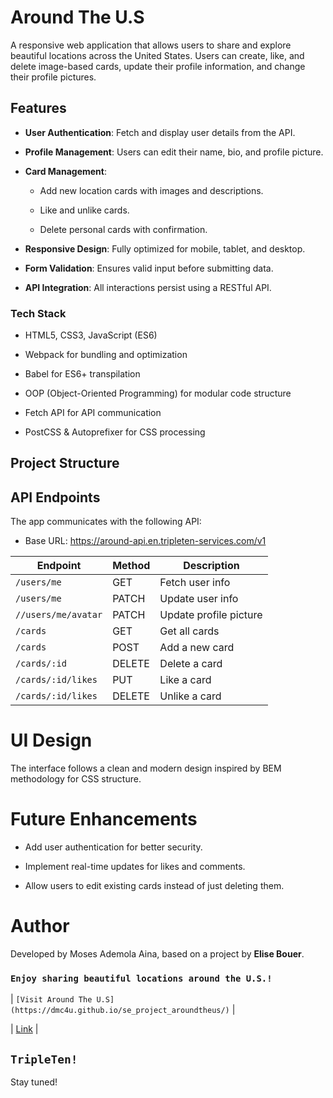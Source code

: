 # Around The U.S

A responsive web application that allows users to share and explore beautiful locations across the United States. Users can create, like, and delete image-based cards, update their profile information, and change their profile pictures.

## Features

- **User Authentication**: Fetch and display user details from the API.

- **Profile Management**: Users can edit their name, bio, and profile picture.

- **Card Management**:

  - Add new location cards with images and descriptions.

  - Like and unlike cards.

  - Delete personal cards with confirmation.

- **Responsive Design**: Fully optimized for mobile, tablet, and desktop.

- **Form Validation**: Ensures valid input before submitting data.

- **API Integration**: All interactions persist using a RESTful API.

### Tech Stack

- HTML5, CSS3, JavaScript (ES6)

- Webpack for bundling and optimization

- Babel for ES6+ transpilation

- OOP (Object-Oriented Programming) for modular code structure

- Fetch API for API communication

- PostCSS & Autoprefixer for CSS processing

## Project Structure

## API Endpoints

The app communicates with the following API:

- Base URL: https://around-api.en.tripleten-services.com/v1

| Endpoint            | Method | Description            |
| ------------------- | ------ | ---------------------- |
| `/users/me`         | GET    | Fetch user info        |
| `/users/me`         | PATCH  | Update user info       |
| `//users/me/avatar` | PATCH  | Update profile picture |
| `/cards`            | GET    | Get all cards          |
| `/cards`            | POST   | Add a new card         |
| `/cards/:id`        | DELETE | Delete a card          |
| `/cards/:id/likes`  | PUT    | Like a card            |
| `/cards/:id/likes`  | DELETE | Unlike a card          |

# **UI Design**

The interface follows a clean and modern design inspired by BEM methodology for CSS structure.

# Future Enhancements

- Add user authentication for better security.

- Implement real-time updates for likes and comments.

- Allow users to edit existing cards instead of just deleting them.

# Author

Developed by Moses Ademola Aina, based on a project by **Elise Bouer**.

### `Enjoy sharing beautiful locations around the U.S.!`

| `[Visit Around The U.S](https://dmc4u.github.io/se_project_aroundtheus/)` |

| [Link](https://www.loom.com/share/8c6adaa29c06488e9544bf6fe41ec490?sid=07ac017e-cf6e-457e-aea9-2d33f6c64e59) |

## `TripleTen!`

Stay tuned!
